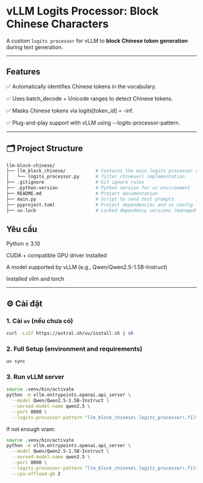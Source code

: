 #  vLLM Logits Processor: Block Chinese Characters

A custom `logits processor` for vLLM to **block Chinese token generation** during text generation.

---

##  Features

✅ Automatically identifies Chinese tokens in the vocabulary.

✅ Uses batch_decode + Unicode ranges to detect Chinese tokens.

✅ Masks Chinese tokens via logits[token_id] = -inf.

✅ Plug-and-play support with vLLM using --logits-processor-pattern.

---

## 🗂️ Project Structure
```bash
llm-block-chinese/
├── llm_block_chinese/           # Contains the main logits processor code
│   └── logits_processor.py      # filter_chinese() implementation
├── .gitignore                   # Git ignore rules
├── .python-version              # Python version for uv environment
├── README.md                    # Project documentation
├── main.py                      # Script to send test prompts
├── pyproject.toml               # Project dependencies and uv config
├── uv.lock                      # Locked dependency versions (managed by uv)

```

##  Yêu cầu

Python ≥ 3.10

CUDA + compatible GPU driver installed

A model supported by vLLM (e.g., Qwen/Qwen2.5-1.5B-Instruct)

Installed vllm and torch

---

## ⚙️ Cài đặt

### 1. Cài `uv` (nếu chưa có)

```bash
curl -LsSf https://astral.sh/uv/install.sh | sh
```

### 2. Full Setup (environment and requirements)

```bash
uv sync
```

### 3. Run vLLM server

```bash
source .venv/bin/activate
python -m vllm.entrypoints.openai.api_server \
  --model Qwen/Qwen2.5-1.5B-Instruct \
  --served-model-name qwen2.5 \
  --port 8000 \
  --logits-processor-pattern "llm_block_chinese\.logits_processor\.filter_chinese"
```
If not enough vram:
```bash
source .venv/bin/activate
python -m vllm.entrypoints.openai.api_server \
  --model Qwen/Qwen2.5-1.5B-Instruct \
  --served-model-name qwen2.5 \
  --port 8000 \
  --logits-processor-pattern "llm_block_chinese\.logits_processor\.filter_chinese" \
  --cpu-offload-gb 2
```







